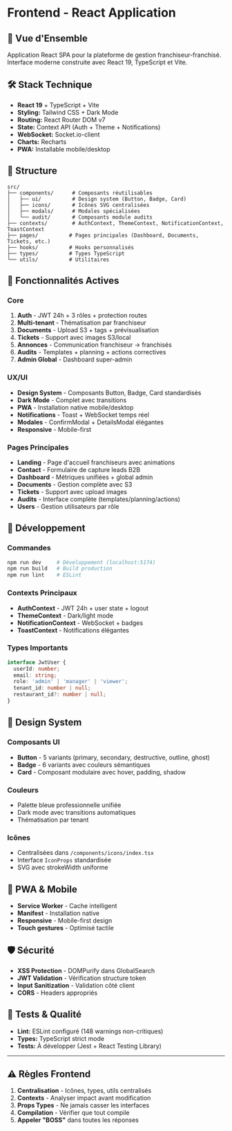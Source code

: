 # Frontend - React Application

## 🚀 Vue d'Ensemble

Application React SPA pour la plateforme de gestion franchiseur-franchisé. Interface moderne construite avec React 19, TypeScript et Vite.

## 🛠️ Stack Technique

- **React 19** + TypeScript + Vite
- **Styling:** Tailwind CSS + Dark Mode
- **Routing:** React Router DOM v7
- **State:** Context API (Auth + Theme + Notifications)
- **WebSocket:** Socket.io-client
- **Charts:** Recharts
- **PWA:** Installable mobile/desktop

## 📁 Structure

```
src/
├── components/      # Composants réutilisables
│   ├── ui/          # Design system (Button, Badge, Card)
│   ├── icons/       # Icônes SVG centralisées
│   ├── modals/      # Modales spécialisées
│   └── audit/       # Composants module audits
├── contexts/        # AuthContext, ThemeContext, NotificationContext, ToastContext
├── pages/          # Pages principales (Dashboard, Documents, Tickets, etc.)
├── hooks/          # Hooks personnalisés
├── types/          # Types TypeScript
└── utils/          # Utilitaires
```

## 🎯 Fonctionnalités Actives

### Core
1. **Auth** - JWT 24h + 3 rôles + protection routes
2. **Multi-tenant** - Thématisation par franchiseur
3. **Documents** - Upload S3 + tags + prévisualisation
4. **Tickets** - Support avec images S3/local
5. **Annonces** - Communication franchiseur → franchisés
6. **Audits** - Templates + planning + actions correctives
7. **Admin Global** - Dashboard super-admin

### UX/UI
- **Design System** - Composants Button, Badge, Card standardisés
- **Dark Mode** - Complet avec transitions
- **PWA** - Installation native mobile/desktop
- **Notifications** - Toast + WebSocket temps réel
- **Modales** - ConfirmModal + DetailsModal élégantes
- **Responsive** - Mobile-first

### Pages Principales
- **Landing** - Page d'accueil franchiseurs avec animations
- **Contact** - Formulaire de capture leads B2B
- **Dashboard** - Métriques unifiées + global admin
- **Documents** - Gestion complète avec S3
- **Tickets** - Support avec upload images
- **Audits** - Interface complète (templates/planning/actions)
- **Users** - Gestion utilisateurs par rôle

## 🔧 Développement

### Commandes
```bash
npm run dev     # Développement (localhost:5174)
npm run build   # Build production
npm run lint    # ESLint
```

### Contexts Principaux
- **AuthContext** - JWT 24h + user state + logout
- **ThemeContext** - Dark/light mode
- **NotificationContext** - WebSocket + badges
- **ToastContext** - Notifications élégantes

### Types Importants
```typescript
interface JwtUser {
  userId: number;
  email: string;
  role: 'admin' | 'manager' | 'viewer';
  tenant_id: number | null;
  restaurant_id?: number | null;
}
```

## 🎨 Design System

### Composants UI
- **Button** - 5 variants (primary, secondary, destructive, outline, ghost)
- **Badge** - 6 variants avec couleurs sémantiques
- **Card** - Composant modulaire avec hover, padding, shadow

### Couleurs
- Palette bleue professionnelle unifiée
- Dark mode avec transitions automatiques
- Thématisation par tenant

### Icônes
- Centralisées dans `/components/icons/index.tsx`
- Interface `IconProps` standardisée
- SVG avec strokeWidth uniforme

## 📱 PWA & Mobile

- **Service Worker** - Cache intelligent
- **Manifest** - Installation native
- **Responsive** - Mobile-first design
- **Touch gestures** - Optimisé tactile

## 🛡️ Sécurité

- **XSS Protection** - DOMPurify dans GlobalSearch
- **JWT Validation** - Vérification structure token
- **Input Sanitization** - Validation côté client
- **CORS** - Headers appropriés

## 🧪 Tests & Qualité

- **Lint:** ESLint configuré (148 warnings non-critiques)
- **Types:** TypeScript strict mode
- **Tests:** À développer (Jest + React Testing Library)

---

## ⚠️ Règles Frontend

1. **Centralisation** - Icônes, types, utils centralisés
2. **Contexts** - Analyser impact avant modification
3. **Props Types** - Ne jamais casser les interfaces
4. **Compilation** - Vérifier que tout compile
5. **Appeler "BOSS"** dans toutes les réponses